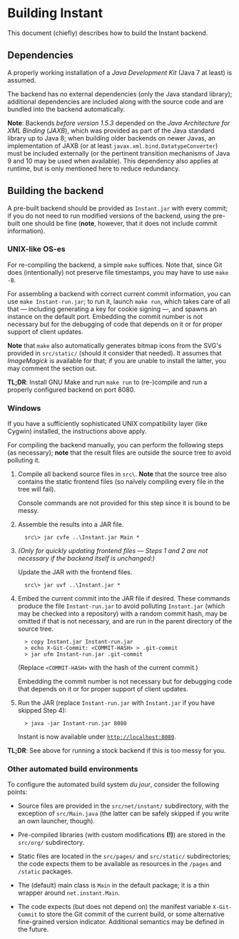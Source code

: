 # Building Instant

This document (chiefly) describes how to build the Instant backend.

## Dependencies

A properly working installation of a *Java Development Kit* (Java 7 at least)
is assumed.

The backend has no external dependencies (only the Java standard library);
additional dependencies are included along with the source code and are
bundled into the backend automatically.

**Note**: Backends *before version 1.5.3* depended on the *Java Architecture
for XML Binding* (*JAXB*), which was provided as part of the Java standard
library up to Java 8; when building older backends on newer Javas, an
implementation of JAXB (or at least `javax.xml.bind.DatatypeConverter`) must
be included externally (or the pertinent transition mechanisms of Java 9 and
10 may be used when available). This dependency also applies at runtime, but
is only mentioned here to reduce redundancy.

## Building the backend

A pre-built backend should be provided as `Instant.jar` with every commit; if
you do not need to run modified versions of the backend, using the pre-built
one should be fine (**note**, however, that it does not include commit
information).

### UNIX-like OS-es

For re-compiling the backend, a simple `make` suffices. Note that, since Git
does (intentionally) not preserve file timestamps, you may have to use
`make -B`.

For assembling a backend with correct current commit information, you can use
`make Instant-run.jar`; to run it, launch `make run`, which takes care of all
that — including generating a key for cookie signing —, and spawns an
instance on the default port. Embedding the commit number is not necessary
but for the debugging of code that depends on it or for proper support of
client updates.

**Note** that `make` also automatically generates bitmap icons from the SVG's
provided in `src/static/` (should it consider that needed). It assumes that
*ImageMagick* is available for that; if you are unable to install the latter,
you may comment the section out.

**TL;DR**: Install GNU Make and run `make run` to (re-)compile and run a
properly configured backend on port 8080.

### Windows

If you have a sufficiently sophisticated UNIX compatibility layer (like
Cygwin) installed, the instructions above apply.

For compiling the backend manually, you can perform the following steps
(as necessary); **note** that the result files are outside the source
tree to avoid polluting it.

1. Compile all backend source files in `src\`. **Note** that the source
   tree also contains the static frontend files (so naïvely compiling
   every file in the tree will fail).

     Console commands are not provided for this step since it is bound to
     be messy.

2. Assemble the results into a JAR file.

         src\> jar cvfe ..\Instant.jar Main *

3. *(Only for quickly updating frontend files — Steps 1 and 2 are not
   necessary if the backend itself is unchanged:)*

     Update the JAR with the frontend files.

         src\> jar uvf ..\Instant.jar *

4. Embed the current commit into the JAR file if desired. These commands
   produce the file `Instant-run.jar` to avoid polluting `Instant.jar`
   (which may be checked into a repository) with a random commit hash,
   may be omitted if that is not necessary, and are run in the parent
   directory of the source tree.

         > copy Instant.jar Instant-run.jar
         > echo X-Git-Commit: <COMMIT-HASH> > .git-commit
         > jar ufm Instant-run.jar .git-commit

     (Replace `<COMMIT-HASH>` with the hash of the current commit.)

     Embedding the commit number is not necessary but for debugging code that
     depends on it or for proper support of client updates.

5. Run the JAR (replace `Instant-run.jar` with `Instant.jar` if you have
   skipped Step 4):

         > java -jar Instant-run.jar 8080

     Instant is now available under
     [`http://localhost:8080`](http://localhost:8080/).

**TL;DR**: See above for running a stock backend if this is too messy for
you.

### Other automated build environments

To configure the automated build system _du jour_, consider the following
points:

- Source files are provided in the `src/net/instant/` subdirectory, with the
  exception of `src/Main.java` (the latter can be safely skipped if you write
  an own launcher, though).

- Pre-compiled libraries (with custom modifications **(!)**) are stored in
  the `src/org/` subdirectory.

- Static files are located in the `src/pages/` and `src/static/`
  subdirectories; the code expects them to be available as resources in the
  `/pages` and `/static` packages.

- The (default) main class is `Main` in the default package; it is a thin
  wrapper around `net.instant.Main`.

- The code expects (but does not depend on) the manifest variable
  `X-Git-Commit` to store the Git commit of the current build, or some
  alternative fine-grained version indicator. Additional semantics may be
  defined in the future.
